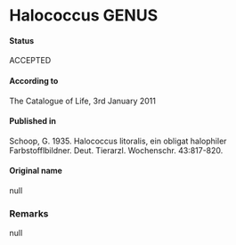 Halococcus GENUS
=======

#### Status
ACCEPTED

#### According to
The Catalogue of Life, 3rd January 2011

#### Published in
Schoop, G. 1935. Halococcus litoralis, ein obligat halophiler Farbstofflbildner. Deut. Tierarzl. Wochenschr. 43:817-820.

#### Original name
null

### Remarks
null